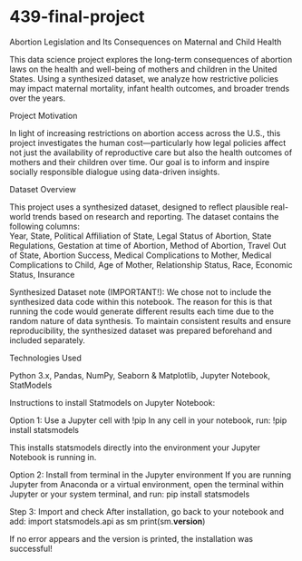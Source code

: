 # 439-final-project

Abortion Legislation and Its Consequences on Maternal and Child Health

This data science project explores the long-term consequences of abortion laws on the health and well-being of mothers and children in the United States. Using a synthesized dataset, we analyze how restrictive policies may impact maternal mortality, infant health outcomes, and broader trends over the years.


Project Motivation

In light of increasing restrictions on abortion access across the U.S., this project investigates the human cost—particularly how legal policies affect not just the availability of reproductive care but also the health outcomes of mothers and their children over time. Our goal is to inform and inspire socially responsible dialogue using data-driven insights.


Dataset Overview

This project uses a synthesized dataset, designed to reflect plausible real-world trends based on research and reporting. The dataset contains the following columns:                             
Year, State, Political Affiliation of State, Legal Status of Abortion, State Regulations, Gestation at time of Abortion, Method of Abortion, Travel Out of State, Abortion Success, Medical Complications to Mother, Medical Complications to Child, Age of Mother,	  Relationship Status, Race, Economic Status, Insurance	                           

Synthesized Dataset note (IMPORTANT!):
We chose not to include the synthesized data code within this notebook. The reason for this is that running the code would generate different results each time due to the random nature of data synthesis. To maintain consistent results and ensure reproducibility, the synthesized dataset was prepared beforehand and included separately. 


Technologies Used

Python 3.x, Pandas, NumPy, Seaborn & Matplotlib, Jupyter Notebook, StatModels


Instructions to install Statmodels on Jupyter Notebook:

Option 1: Use a Jupyter cell with !pip
In any cell in your notebook, run:
!pip install statsmodels

This installs statsmodels directly into the environment your Jupyter Notebook is running in.

Option 2: Install from terminal in the Jupyter environment
If you are running Jupyter from Anaconda or a virtual environment, open the terminal within Jupyter or your system terminal, and run:
pip install statsmodels

Step 3: Import and check
After installation, go back to your notebook and add:
import statsmodels.api as sm
print(sm.__version__)

If no error appears and the version is printed, the installation was successful!

